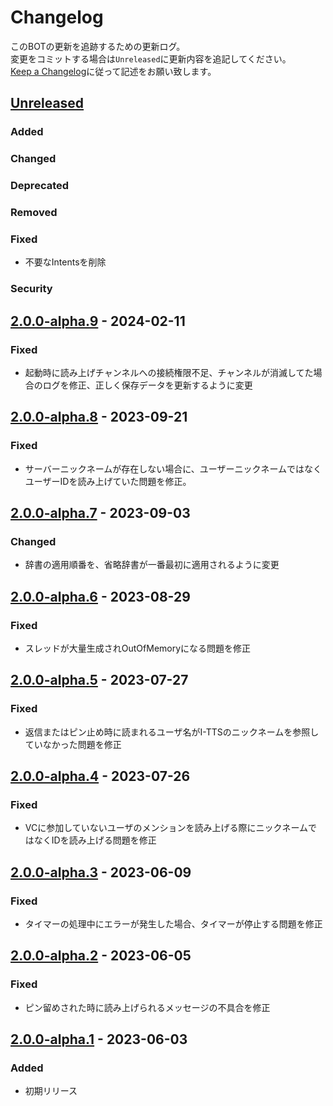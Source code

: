 # Changelog
このBOTの更新を追跡するための更新ログ。   
変更をコミットする場合は`Unreleased`に更新内容を追記してください。  
[Keep a Changelog](https://keepachangelog.com/en/1.0.0/)に従って記述をお願い致します。

## [Unreleased]

### Added

### Changed

### Deprecated

### Removed

### Fixed
- 不要なIntentsを削除
### Security

## [2.0.0-alpha.9] - 2024-02-11

### Fixed
- 起動時に読み上げチャンネルへの接続権限不足、チャンネルが消滅してた場合のログを修正、正しく保存データを更新するように変更

## [2.0.0-alpha.8] - 2023-09-21

### Fixed
- サーバーニックネームが存在しない場合に、ユーザーニックネームではなくユーザーIDを読み上げていた問題を修正。

## [2.0.0-alpha.7] - 2023-09-03

### Changed
- 辞書の適用順番を、省略辞書が一番最初に適用されるように変更

## [2.0.0-alpha.6] - 2023-08-29

### Fixed
- スレッドが大量生成されOutOfMemoryになる問題を修正

## [2.0.0-alpha.5] - 2023-07-27

### Fixed
- 返信またはピン止め時に読まれるユーザ名がI-TTSのニックネームを参照していなかった問題を修正

## [2.0.0-alpha.4] - 2023-07-26

### Fixed
- VCに参加していないユーザのメンションを読み上げる際にニックネームではなくIDを読み上げる問題を修正

## [2.0.0-alpha.3] - 2023-06-09

### Fixed
- タイマーの処理中にエラーが発生した場合、タイマーが停止する問題を修正

## [2.0.0-alpha.2] - 2023-06-05

### Fixed
- ピン留めされた時に読み上げられるメッセージの不具合を修正

## [2.0.0-alpha.1] - 2023-06-03

### Added
- 初期リリース

[Unreleased]: https://github.com/TeamFelnull/I-TTS/compare/v2.0.0-alpha.9...HEAD
[2.0.0-alpha.8]: https://github.com/TeamFelnull/I-TTS/compare/v2.0.0-alpha.7...v2.0.0-alpha.8
[2.0.0-alpha.7]: https://github.com/TeamFelnull/I-TTS/compare/v2.0.0-alpha.6...v2.0.0-alpha.7
[2.0.0-alpha.6]: https://github.com/TeamFelnull/I-TTS/compare/v2.0.0-alpha.5...v2.0.0-alpha.6
[2.0.0-alpha.5]: https://github.com/TeamFelnull/I-TTS/compare/v2.0.0-alpha.4...v2.0.0-alpha.5
[2.0.0-alpha.2]: https://github.com/TeamFelnull/I-TTS/compare/v2.0.0-alpha.1...v2.0.0-alpha.2
[2.0.0-alpha.3]: https://github.com/TeamFelnull/I-TTS/compare/v2.0.0-alpha.2...v2.0.0-alpha.3
[2.0.0-alpha.4]: https://github.com/TeamFelnull/I-TTS/compare/v2.0.0-alpha.3...v2.0.0-alpha.4
[2.0.0-alpha.1]: https://github.com/TeamFelnull/I-TTS/commits/v2.0.0-alpha.1
[2.0.0-alpha.9]: https://github.com/TeamFelnull/I-TTS/compare/v2.0.0-alpha.8...v2.0.0-alpha.9
